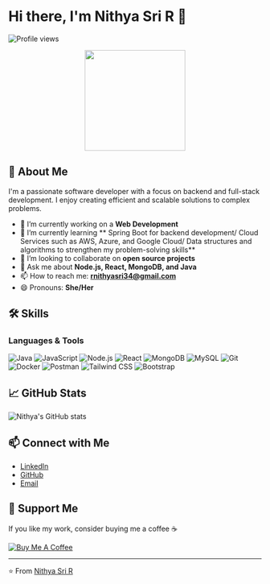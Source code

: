 # Hi there, I'm Nithya Sri R 👋

![Profile views](https://gpvc.arturio.dev/Nithya-sri-R)

<div align="center">
  <img src="https://media.giphy.com/media/M9gbBd9nbDrOTu1Mqx/giphy.gif" width="200"/>
</div>

## 🚀 About Me

I'm a passionate software developer with a focus on backend and full-stack development. I enjoy creating efficient and scalable solutions to complex problems.

- 🔭 I’m currently working on a **Web Development**
- 🌱 I’m currently learning **
        Spring Boot for backend development/
        Cloud Services such as AWS, Azure, and Google Cloud/
        Data structures and algorithms to strengthen my problem-solving skills**
- 👯 I’m looking to collaborate on **open source projects**
- 💬 Ask me about **Node.js, React, MongoDB, and Java**
- 📫 How to reach me: **rnithyasri34@gmail.com**
- 😄 Pronouns: **She/Her**

## 🛠 Skills

### Languages & Tools

![Java](https://img.shields.io/badge/Java-ED8B00?style=for-the-badge&logo=java&logoColor=white)
![JavaScript](https://img.shields.io/badge/JavaScript-323330?style=for-the-badge&logo=javascript&logoColor=F7DF1E)
![Node.js](https://img.shields.io/badge/Node.js-43853D?style=for-the-badge&logo=node-dot-js&logoColor=white)
![React](https://img.shields.io/badge/React-20232A?style=for-the-badge&logo=react&logoColor=61DAFB)
![MongoDB](https://img.shields.io/badge/MongoDB-4EA94B?style=for-the-badge&logo=mongodb&logoColor=white)
![MySQL](https://img.shields.io/badge/MySQL-00000F?style=for-the-badge&logo=mysql&logoColor=white)
![Git](https://img.shields.io/badge/Git-F05032?style=for-the-badge&logo=git&logoColor=white)
![Docker](https://img.shields.io/badge/Docker-2496ED?style=for-the-badge&logo=docker&logoColor=white)
![Postman](https://img.shields.io/badge/Postman-FF6C37?style=for-the-badge&logo=postman&logoColor=white)
![Tailwind CSS](https://img.shields.io/badge/Tailwind_CSS-38B2AC?style=for-the-badge&logo=tailwind-css&logoColor=white)
![Bootstrap](https://img.shields.io/badge/Bootstrap-563D7C?style=for-the-badge&logo=bootstrap&logoColor=white)

## 📈 GitHub Stats

![Nithya's GitHub stats](https://github-readme-stats.vercel.app/api?username=Nithya-sri-R&show_icons=true&theme=radical)

## 📫 Connect with Me

- [LinkedIn](https://www.linkedin.com/in/nithya-sri-r/)
- [GitHub](https://github.com/Nithya-sri-R)
- [Email](mailto:rnithyasri34@gmail.com)

## 🤝 Support Me

If you like my work, consider buying me a coffee ☕

[![Buy Me A Coffee](https://www.buymeacoffee.com/assets/img/custom_images/yellow_img.png)](https://www.buymeacoffee.com/your-coffee-link)

---

⭐️ From [Nithya Sri R](https://github.com/Nithya-sri-R)

